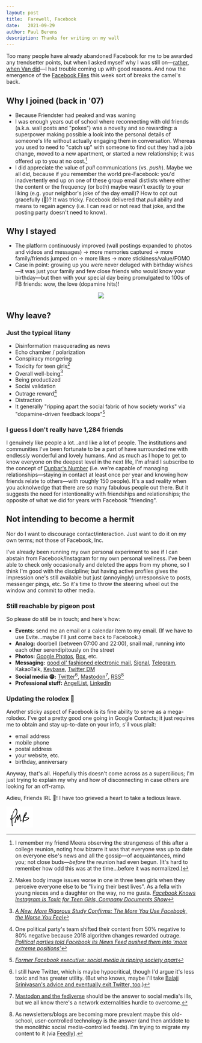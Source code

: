 ```yaml
---
layout: post
title:	Farewell, Facebook
date:	2021-09-29
author:	Paul Berens
description: Thanks for writing on my wall
---
```

Too many people have already abandoned Facebook for me to be awarded any trendsetter points, but when I asked myself why I was still on—[rather, when Van did](https://youtu.be/pPn2zH_8OmY)—I had trouble coming up with good reasons. And now the emergence of the [Facebook Files](https://www.wsj.com/articles/the-facebook-files-11631713039) this week sort of breaks the camel's back.

## Why I joined (back in '07)
- Because Friendster had peaked and was waning
- I was enough years out of school where reconnecting with old friends (a.k.a. wall posts and "pokes") was a novelty and so rewarding: a superpower making possible a look into the personal details of someone's life without actually engaging them in conversation. Whereas you used to need to "catch up" with someone to find out they had a job change, moved to a new apartment, or started a new relationship; it was offered up to you at no cost.[^1]
- I did appreciate the value of *pull* communications (vs. *push*). Maybe we all did, because if you remember the world pre-Facebook: you'd inadvertently end up on one of these group email distlists where either the content or the frequency (or both) maybe wasn't exactly to your liking (e.g. your neighbor's joke of the day email)? How to opt out gracefully (😬)? It was tricky. Facebook delivered that *pull* ability and means to regain agency (i.e. I can read or not read that joke, and the posting party doesn't need to know).

[^1]: I remember my friend Meera observing the strangeness of this after a college reunion, noting how bizarre it was that everyone was up to date on everyone else's news and all the gossip—of acquaintances, mind you; not close buds—*before* the reunion had even begun. (It's hard to remember how odd this was at the time...before it was normalized.)

## Why I stayed
- The platform continuously improved (wall postings expanded to photos and videos and messages) → more memories captured → more family/friends jumped on → more likes → more stickiness/value/FOMO
- Case in point: growing up you were never deluged with birthday wishes—it was just your family and few close friends who would know your birthday—but then with your special day being promulgated to 100s of FB friends: wow, the love (dopamine hits)!

<p align="center">
  <img src="https://i.imgur.com/AZenKUw.gif" />
</p>

## Why leave?

### Just the typical litany
- Disinformation masquerading as news
- Echo chamber / polarization
- Conspiracy mongering
- Toxicity for teen girls[^2]
- Overall well-being[^3]
- Being productized
- Social validation
- Outrage reward[^4]
- Distraction
- It generally "ripping apart the social fabric of how society works" via "dopamine-driven feedback loops"[^5]

### I guess I don't really have 1,284 friends

I genuinely like people a lot...and like a lot of people. The institutions and communities I've been fortunate to be a part of have surrounded me with endlessly wonderful and lovely humans. And as much as I hope to get to know everyone on the deepest level in the next life, I'm afraid I subscribe to the concept of [Dunbar's Number](https://en.wikipedia.org/wiki/Dunbar%27s_number) (i.e. we're capable of managing relationships—staying in contact at least once per year and knowing how friends relate to others—with roughly 150 people). It's a sad reality when you acknolwedge that there are so many fabulous people out there. But it suggests the need for intentionality with friendships and relationships; the opposite of what we did for years with Facebook "friending".

[^2]: Makes body image issues worse in one in three teen girls when they perceive everyone else to be "living their best lives". As a fella with young nieces and a daughter on the way, no me gusta. *[Facebook Knows Instagram Is Toxic for Teen Girls, Company Documents Show](https://www.wsj.com/articles/facebook-knows-instagram-is-toxic-for-teen-girls-company-documents-show-11631620739)*

[^3]: *[A New, More Rigorous Study Confirms: The More You Use Facebook, the Worse You Feel](https://hbr.org/2017/04/a-new-more-rigorous-study-confirms-the-more-you-use-facebook-the-worse-you-feel)*

[^4]: One political party's team shifted their content from 50% negative to 80% negative because 2018 algorithm changes rewarded outrage. *[Political parties told Facebook its News Feed pushed them into ‘more extreme positions’](https://www.theverge.com/2021/9/15/22675472/facebook-wsj-leaks-news-feed-social-media-politics-polarization)*

[^5]: *[Former Facebook executive: social media is ripping society apart](https://www.theguardian.com/technology/2017/dec/11/facebook-former-executive-ripping-society-apart)*

## Not intending to become a hermit

Nor do I want to discourage contact/interaction. Just want to do it on my own terms; not those of Facebook, Inc.

I've already been running my own personal experiment to see if I can abstain from Facebook/Instagram for my own personal wellness. I've been able to check only occasionally and deleted the apps from my phone, so I think I'm good with the discipline; but having active profiles gives the impression one's still available but just (annoyingly) unresponsive to posts, messenger pings, etc. So it's time to throw the steering wheel out the window and commit to other media.

### Still reachable by pigeon post

So please do still be in touch; and here's how:
- **Events:** send me an email or a calendar item to my email. (If we have to use Evite...maybe I'll just come back to Facebook.)
- **Analog:** doorbell (between 07:00 and 22:00), snail mail, running into each other serendipitously on the street
- **Photos:** [Google Photos](https://photos.google.com), [Box](https://box.com), etc.
- **Messaging:** <a href="mailto:pb@omg.lol">good ol' fashioned electronic mail</a>, [Signal](https://signal.org), [Telegram](https://t.me/berensp), KakaoTalk, [Keybase](https://keybase.io/berens), [Twitter DM](https://twitter.com/messages/compose?recipient_id=19028711)
- **Social media 😁:** [Twitter](https://twitter.com/berensp)[^6], [Mastodon](https://mastodon.social/@berens)[^7], [RSS](https://berens.co/feed.xml)[^8]
- **Professional stuff:** [AngelList](https://angel.co/berens), [LinkedIn](https://www.linkedin.com/in/berensp/)

[^6]: I still have Twitter, which is maybe hypocritical, though I'd argue it's less toxic and has greater utility. (But who knows, maybe I'll take [Balaji Srinivasan's advice and eventually exit Twitter, too](https://balajis.com/how-to-gradually-exit-twitter/).)

[^7]: [Mastodon and the fediverse](https://www.nytimes.com/2018/03/28/technology/social-media-privacy.html) should be the answer to social media's ills, but we all know there's a network externalities hurdle to overcome.

[^8]: As newsletters/blogs are becoming more prevalent maybe this old-school, user-controlled technology is the answer (and then antidote to the monolithic social media-controlled feeds). I'm trying to migrate my content to it (via [Feedly](https://feedly.com)).

### Updating the rolodex 📇

Another sticky aspect of Facebook is its fine ability to serve as a mega-rolodex. I've got a pretty good one going in Google Contacts; it just requires me to obtain and stay up-to-date on your info, s'il vous plaît:
- email address
- mobile phone
- postal address
- your website, etc.
- birthday, anniversary

Anyway, that's all. Hopefully this doesn't come across as a supercilious; I'm just trying to explain my why and how of disconnecting in case others are looking for an off-ramp.

Adieu, Friends IRL 👋! I have too grieved a heart to take a tedious leave.

![initials](/assets/images/initials.pmb.71.56.png)